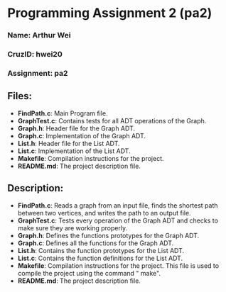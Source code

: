 # Programming Assignment 2 (pa2)

### Name: Arthur Wei

### CruzID: hwei20

### Assignment: pa2

## Files:

- **FindPath.c**: Main Program file.
- **GraphTest.c**: Contains tests for all ADT operations of the Graph.
- **Graph.h**: Header file for the Graph ADT.
- **Graph.c**: Implementation of the Graph ADT.
- **List.h**: Header file for the List ADT.
- **List.c**: Implementation of the List ADT.
- **Makefile**: Compilation instructions for the project.
- **README.md**: The project description file.

## Description:

- **FindPath.c**: Reads a graph from an input file, finds the shortest path between two vertices, and writes the path to
  an output file.
- **GraphTest.c**: Tests every operation of the Graph ADT and checks to make sure they are working properly.
- **Graph.h**: Defines the functions prototypes for the Graph ADT.
- **Graph.c**: Defines all the functions for the Graph ADT.
- **List.h**: Contains the function prototypes for the List ADT.
- **List.c**: Contains the function definitions for the List ADT.
- **Makefile**: Compilation instructions for the project. This file is used to compile the project using the command "
  make".
- **README.md**: The project description file.